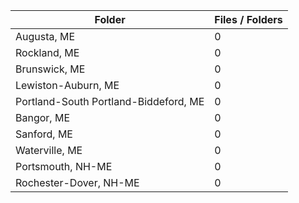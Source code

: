 | Folder                                |   Files / Folders |
|---------------------------------------|-------------------|
| Augusta, ME                           |                 0 |
| Rockland, ME                          |                 0 |
| Brunswick, ME                         |                 0 |
| Lewiston-Auburn, ME                   |                 0 |
| Portland-South Portland-Biddeford, ME |                 0 |
| Bangor, ME                            |                 0 |
| Sanford, ME                           |                 0 |
| Waterville, ME                        |                 0 |
| Portsmouth, NH-ME                     |                 0 |
| Rochester-Dover, NH-ME                |                 0 |